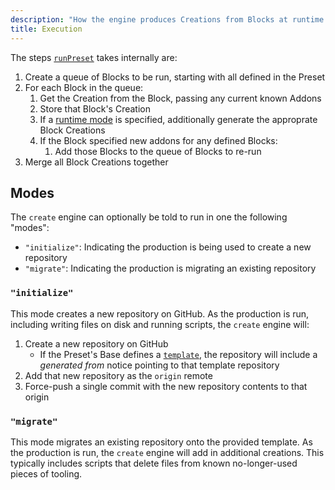 ```yaml
---
description: "How the engine produces Creations from Blocks at runtime."
title: Execution
---
```


The steps [`runPreset`](../apis/producers#producepreset) takes internally are:

1. Create a queue of Blocks to be run, starting with all defined in the Preset
2. For each Block in the queue:
   1. Get the Creation from the Block, passing any current known Addons
   2. Store that Block's Creation
   3. If a [runtime mode](#modes) is specified, additionally generate the approprate Block Creations
   4. If the Block specified new addons for any defined Blocks:
      1. Add those Blocks to the queue of Blocks to re-run
3. Merge all Block Creations together

## Modes

The `create` engine can optionally be told to run in one the following "modes":

- `"initialize"`: Indicating the production is being used to create a new repository
- `"migrate"`: Indicating the production is migrating an existing repository

### `"initialize"`

This mode creates a new repository on GitHub.
As the production is run, including writing files on disk and running scripts, the `create` engine will:

1. Create a new repository on GitHub
   - If the Preset's Base defines a [`template`](../apis/creators#createbase-template), the repository will include a _generated from_ notice pointing to that template repository
2. Add that new repository as the `origin` remote
3. Force-push a single commit with the new repository contents to that origin

### `"migrate"`

This mode migrates an existing repository onto the provided template.
As the production is run, the `create` engine will add in additional creations.
This typically includes scripts that delete files from known no-longer-used pieces of tooling.
